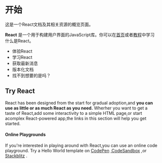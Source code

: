 # 开始



这是一个React文档及其相关资源的概览页面。



**React** 是一个用于构建用户界面的JavaScript库。你可以在[首页](https://react.docschina.org/)或者[教程](https://react.docschina.org/tutorial/tutorial.html)中学习什么是React。

* 体验React
* 学习React
* 获取最新消息
* 版本化文档
* 找不到想要的是吗？



## Try React

React has been designed from the start for gradual adoption,and **you can use as little or as much React as you need.** Wherher you want to get a taste of React,add some interactivity to a simple HTML page,or start acomplex React-powered app,the links in this section will help you get started.



#### Online Playgrounds

If you're interested in playing around with React,you can use an online code playground. Try a Hello World template on [CodePen](https://reactjs.org/redirect-to-codepen/hello-world) ,[CodeSandbox](https://codesandbox.io/s/new) ,or [Stackblitz](https://stackblitz.com/fork/react) .



